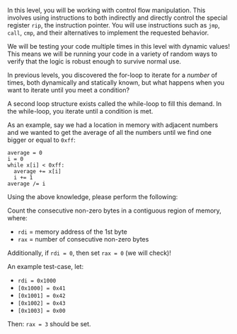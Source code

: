In this level, you will be working with control flow manipulation. This involves using instructions to both indirectly and directly control the special register `rip`, the instruction pointer. You will use instructions such as `jmp`, `call`, `cmp`, and their alternatives to implement the requested behavior.

We will be testing your code multiple times in this level with dynamic values! This means we will be running your code in a variety of random ways to verify that the logic is robust enough to survive normal use.

In previous levels, you discovered the for-loop to iterate for a *number* of times, both dynamically and statically known, but what happens when you want to iterate until you meet a condition?

A second loop structure exists called the while-loop to fill this demand. In the while-loop, you iterate until a condition is met.

As an example, say we had a location in memory with adjacent numbers and we wanted to get the average of all the numbers until we find one bigger or equal to `0xff`:

```plaintext
average = 0
i = 0
while x[i] < 0xff:
  average += x[i]
  i += 1
average /= i
```

Using the above knowledge, please perform the following:

Count the consecutive non-zero bytes in a contiguous region of memory, where:
- `rdi` = memory address of the 1st byte
- `rax` = number of consecutive non-zero bytes

Additionally, if `rdi = 0`, then set `rax = 0` (we will check)!

An example test-case, let:
- `rdi = 0x1000`
- `[0x1000] = 0x41`
- `[0x1001] = 0x42`
- `[0x1002] = 0x43`
- `[0x1003] = 0x00`

Then: `rax = 3` should be set.
